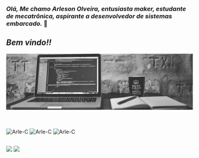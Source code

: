 ### *Olá, Me chamo Arleson Olveira, entusiasta maker, estudante de mecatrônica, aspirante a desenvolvedor de sistemas embarcado.* 👋
## *Bem vindo!!*
![Bem vindo!](https://github.com/arlesondoliveira/arlesondoliveira/blob/main/Header.png)

##

<div style="display: inline_block"><br>
    <img align="center" alt="Arle-C" height="40" width="50" src="https://cdn.jsdelivr.net/gh/devicons/devicon/icons/c/c-original.svg">
    <img align="center" alt="Arle-C" height="40" width="50" src="https://cdn.jsdelivr.net/gh/devicons/devicon/icons/embeddedc/embeddedc-plain-wordmark.svg">
    <img align="center" alt="Arle-C" height="40" width="50" src="https://cdn.jsdelivr.net/gh/devicons/devicon/icons/python/python-original.svg">
</div>

##

<div>
    <a href="https://www.linkedin.com/in/arleson-oliveira-20194a172" target="_blank"><img src="https://img.shields.io/badge/LinkedIn-0077B5?style=for-the-badge&logo=linkedin&logoColor=white" target="_blank"></a>
    <a href="https://www.instagram.com/arleson_d_oliveira" target="_blank"><img src="https://img.shields.io/badge/Instagram-E4405F?style=for-the-badge&logo=instagram&logoColor=white" target="_blank"></a>
</div>
